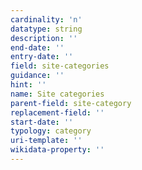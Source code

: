 ```yaml
---
cardinality: 'n'
datatype: string
description: ''
end-date: ''
entry-date: ''
field: site-categories
guidance: ''
hint: ''
name: Site categories
parent-field: site-category
replacement-field: ''
start-date: ''
typology: category
uri-template: ''
wikidata-property: ''
---
```

